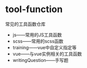 # tool-function
常见的工具函数仓库
+ js——常用的JS工具函数
+ scss——常用的scss函数
+ training——vue中自定义指定等
+ vue——与vue实例相关的工具函数
+ writingQuestion——手写题
